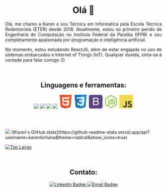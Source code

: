 

<h1 align="center"> Olá 👋 </h1>

<p align="justify">Olá, me chamo a Karen e sou Técnica em Informática pela Escola Técnica Redentorista (ETER)
                    desde 2018. Atualmente, estou no primeiro perído de Engenharia de Computação no Instituto Federal da Paraíba (IFPB) 
                    e sou completamente apaixonada por programação e inteligência artificial. </p>
                    <p align="justify">No momento, estou estudando ReactJS, além de
                    estar engajada no uso de sistemas embarcados e Internet of Things (IoT). Qualquer dúvida, sinta-se à vontade para falar comigo :D </p>

<br>

<h2 align="center"> Linguagens e ferramentas: </h2>

<div align="center">
  <img width="45px" src="https://upload.wikimedia.org/wikipedia/commons/thumb/9/9a/Visual_Studio_Code_1.35_icon.svg/1024px-Visual_Studio_Code_1.35_icon.svg.png">
  <img width="45px" src="https://brandslogos.com/wp-content/uploads/images/large/arduino-logo-1.png">
  <img width="44px" src="https://i.imgur.com/BgjSjn9.png">
  <img width="45px" src="https://i.imgur.com/o4FSeZ6.png">
  <img width="45px" src="https://raw.githubusercontent.com/devicons/devicon/c5378d6c2510ffa0b3e4475af95618a8048d6cf1/icons/html5/html5-original.svg">
  <img width="45px" src="https://raw.githubusercontent.com/devicons/devicon/master/icons/css3/css3-original.svg">
  <img width="45px" src="https://raw.githubusercontent.com/devicons/devicon/master/icons/bootstrap/bootstrap-plain.svg">
  <img width="45px" src="https://raw.githubusercontent.com/devicons/devicon/c5378d6c2510ffa0b3e4475af95618a8048d6cf1/icons/nodejs/nodejs-original.svg">
  <img width="45px" src="https://raw.githubusercontent.com/devicons/devicon/master/icons/javascript/javascript-original.svg">
 </div>
 
 <br><br>

<div >
<img height="180em" src="https://github-readme-stats.vercel.app/api?username=karenlorhana&theme=radical&show_icons=true"/>
![Karen's GitHub stats](https://github-readme-stats.vercel.app/api?username=karenlorhana&theme=radical&show_icons=true)

<br>

[![Top Langs](https://github-readme-stats.vercel.app/api/top-langs/?username=karenlorhana&layout=compact&theme=radical)](https://github.com/anuraghazra/github-readme-stats)

</div>

<br>

<h2 align="center">Contato:</h2>


<p align="center">
<a target="_blank" href="https://linkedin.com/in/karen-lorhana-1848301aa/">
<img src="https://img.shields.io/badge/LinkedIn-0077B5?style=for-the-badge&logo=linkedin&logoColor=white" alt="Linkedin Badge">
</a>
<a target="_blank" href="mailto:karen10lorhana@gmail.com">
<img src="https://img.shields.io/badge/Gmail-D14836?style=for-the-badge&logo=gmail&logoColor=white" alt="Email Badge">
</a>

</p>

<br>


